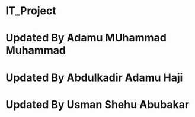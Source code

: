 # IT_Project

# Updated By Adamu MUhammad Muhammad
# Updated By Abdulkadir Adamu Haji 
# Updated By Usman Shehu Abubakar
